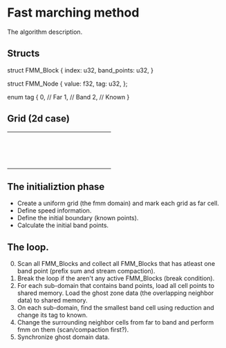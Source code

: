 # Fast marching method

The algorithm description.

## Structs

struct FMM_Block {
    index: u32,
    band_points: u32,
}

struct FMM_Node {
    value: f32,
    tag: u32,
};

enum tag {
    0, // Far
    1, // Band
    2, // Known
}

## Grid (2d case)

|   |   |   |   |   |   |   |   |   |   |   |   |   |   |   |
|:-:|:-:|:-:|:-:|:-:|:-:|:-:|:-:|:-:|:-:|:-:|:-:|:-:|:-:|:-:|
|   |   |   |   |   |   |   |   |   |   |   |   |   |   |   |
|   |   |   |   |   |   |   |   |   |   |   |   |   |   |   |
|   |   |   |   |   |   |   |   |   |   |   |   |   |   |   |
|   |   |   |   |   |   |   |   |   |   |   |   |   |   |   |
|   |   |   |   |   |   |   |   |   |   |   |   |   |   |   |
|   |   |   |   |   |   |   |   |   |   |   |   |   |   |   |
|   |   |   |   |   |   |   |   |   |   |   |   |   |   |   |
|   |   |   |   |   |   |   |   |   |   |   |   |   |   |   |
|   |   |   |   |   |   |   |   |   |   |   |   |   |   |   |
|   |   |   |   |   |   |   |   |   |   |   |   |   |   |   |
|   |   |   |   |   |   |   |   |   |   |   |   |   |   |   |
|   |   |   |   |   |   |   |   |   |   |   |   |   |   |   |
|   |   |   |   |   |   |   |   |   |   |   |   |   |   |   |
|   |   |   |   |   |   |   |   |   |   |   |   |   |   |   |


## The initializtion phase

- Create a uniform grid (the fmm domain) and mark each grid as far cell.
- Define speed information.
- Define the initial boundary (known points).
- Calculate the initial band points. 

## The loop.

0. Scan all FMM_Blocks and collect all FMM_Blocks that has atleast one band
   point (prefix sum and stream compaction).
1. Break the loop if the aren't any active FMM_Blocks (break condition).
2. For each sub-domain that contains band points, load all cell points to shared memory.
   Load the ghost zone data (the overlapping neighbor data) to shared memory.
3. On each sub-domain, find the smallest band cell using reduction and change its tag to known.
4. Change the surrounding neighbor cells from far to band and perform fmm on them (scan/compaction first?).
5. Synchronize ghost domain data.
